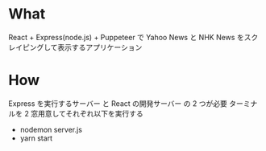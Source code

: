 # What

React + Express(node.js) + Puppeteer で Yahoo News と NHK News をスクレイピングして表示するアプリケーション

# How

Express を実行するサーバー と React の開発サーバー の 2 つが必要
ターミナルを 2 窓用意してそれぞれ以下を実行する

- nodemon server.js
- yarn start

